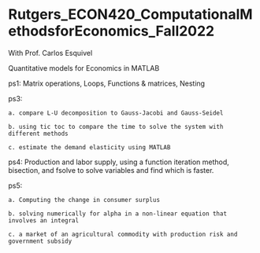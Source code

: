 # Rutgers_ECON420_ComputationalMethodsforEconomics_Fall2022
With Prof. Carlos Esquivel

Quantitative models for Economics in MATLAB

  ps1: Matrix operations, Loops, Functions & matrices, Nesting
  
  ps3: 
  
    a. compare L-U decomposition to Gauss-Jacobi and Gauss-Seidel
    
    b. using tic toc to compare the time to solve the system with different methods
    
    c. estimate the demand elasticity using MATLAB
    
  ps4: Production and labor supply,  using a function iteration method,  bisection, and fsolve to solve variables and find which is faster.

  ps5: 
  
    a. Computing the change in consumer surplus
    
    b. solving numerically for alpha in a non-linear equation that involves an integral
    
    c. a market of an agricultural commodity with production risk and government subsidy
    
